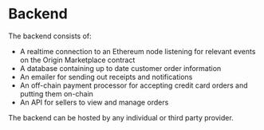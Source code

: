 # Backend

The backend consists of:

- A realtime connection to an Ethereum node listening for relevant events on the
  Origin Marketplace contract
- A database containing up to date customer order information
- An emailer for sending out receipts and notifications
- An off-chain payment processor for accepting credit card orders and putting
  them on-chain
- An API for sellers to view and manage orders

The backend can be hosted by any individual or third party provider.
